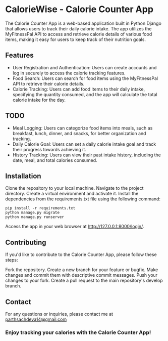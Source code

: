 # CalorieWise - Calorie Counter App
The Calorie Counter App is a web-based application built in Python Django that allows users to track their daily calorie intake. The app utilizes the MyFitnessPal API to access and retrieve calorie details of various food items, making it easy for users to keep track of their nutrition goals.

## Features
- User Registration and Authentication: Users can create accounts and log in securely to access the calorie tracking features.
- Food Search: Users can search for food items using the MyFitnessPal API to retrieve their calorie details.
- Calorie Tracking: Users can add food items to their daily intake, specifying the quantity consumed, and the app will calculate the total calorie intake for the day.

## TODO

- Meal Logging: Users can categorize food items into meals, such as breakfast, lunch, dinner, and snacks, for better organization and tracking.
- Daily Calorie Goal: Users can set a daily calorie intake goal and track their progress towards achieving it.
- History Tracking: Users can view their past intake history, including the date, meal, and total calories consumed.

## Installation
Clone the repository to your local machine.
Navigate to the project directory.
Create a virtual environment and activate it.
Install the dependencies from the requirements.txt file using the following command:

```
pip install -r requirements.txt
python manage.py migrate
python manage.py runserver
```

Access the app in your web browser at http://127.0.0.1:8000/login/.


## Contributing
If you'd like to contribute to the Calorie Counter App, please follow these steps:

Fork the repository.
Create a new branch for your feature or bugfix.
Make changes and commit them with descriptive commit messages.
Push your changes to your fork.
Create a pull request to the main repository's develop branch.


## Contact
For any questions or inquiries, please contact me at parthsachdeva14@gmail.com

### Enjoy tracking your calories with the Calorie Counter App!

